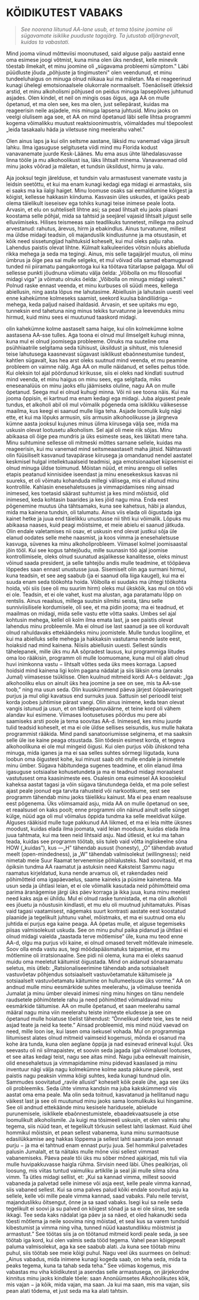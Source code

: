 # KÖIDIKUTEST VABAKS

> *See noorena liitunud AA-lane usub, et tema tõsine joomine oli sügavamate isiklike puuduste tagajärg. Ta jutustab alljärgnevalt, kuidas ta vabastati.*

Mind jooma viinud mõtteviisi moonutused, said alguse palju aastaid enne oma esimese joogi võtmist, kuna mina olen üks nendest, kelle minevik tõestab ilmekalt, et minu joomine oli „sügavama probleemi sümptom." Läbi püüdluste jõuda „põhjuste ja tingimusteni" olen veendunud, et minu tundeeluhaigus on minuga olnud niikaua kui ma mäletan. Ma ei reageerinud kunagi ühelegi emotsionaalsele olukorrale normaalselt. Tõenäoliselt ütleksid arstid, et minu alkoholismi põhjused on peidus minuga lapsepõlves juhtunud asjades. Olen kindel, et neil on mingis osas õigus, aga AA on mulle õpetanud, et ma olen see, kes ma olen, just sellepärast, kuidas ma reageerisin neile asjadele, mis minuga lapsena juhtusid. Minu jaoks on veelgi olulisem aga see, et AA on mind õpetanud läbi selle lihtsa programmi kogema võimalikku muutust reaktsioonimustris, võimaldades mul tõepoolest „leida tasakaalu häda ja viletsuse ning meelerahu vahel."

Olen ainus laps ja kui olin seitsme aastane, läksid mu vanemad väga järsult lahku. Ilma igasuguse selgituseta viidi mind mu Florida kodust vanavanemate juurde Kesk-Läänes. Mu ema asus ühte lähedalasuvasse linna tööle ja mu alkohoolikust isa, läks lihtsalt minema. Vanavanemad olid minu jaoks võõrad ja mäletan, et tundsin üksildust, hirmu ja valu.

Aja jooksul tegin järelduse, et tundsin valu armastusest vanemate vastu ja leidsin seetõttu, et kui ma enam kunagi kedagi ega midagi ei armastaks, siis ei saaks ma ka iialgi haiget. Minu loomuse osaks sai eemaldumine kõigest ja kõigist, kellesse hakkasin kiinduma. Kasvasin üles uskudes, et igaüks peab olema täielikult iseseisev ega tohiks kunagi teise inimese peale loota. Arvasin, et elu on suhteliselt lihtne asi; sa pead lihtsalt elu jaoks plaani koostama selle põhjal, mida sa tahtsid ja seejärel vajasid lihtsalt julgust selle elluviimiseks. Hilises teismeeas sain teadlikuks tunnetest, millega ma polnud arvestanud: rahutus, ärevus, hirm ja ebakindlus. Ainus turvatunne, millest ma üldse midagi teadsin, oli majanduslik kindlustunne ja ma otsustasin, et kõik need sissetungijad haihtuksid koheselt, kui mul oleks palju raha. Lahendus paistis olevat lihtne. Külmalt kalkuleerides võtsin nõuks abielluda rikka mehega ja seda ma tegingi. Ainus, mis selle tagajärjel muutus, oli minu ümbrus ja õige pea sai mulle selgeks, et mul võivad olla samad ebamugavad tunded nii piiramatu pangakontoga kui ka töötava tütarlapse palgaga. Mul oli sellesse punkti jõudnuna võimatu välja öelda: „Võibolla on mu filosoofial midagi viga" ja võimatu olnuks öelda: „Võibolla on minuga midagi valesti." Polnud raske ennast veenda, et minu kurbuses oli süüdi mees, kellega abiellusin, ning aasta lõpus me lahutasime. Abiellusin ja lahutasin uuesti veel enne kahekümne kolmeseks saamist, seekord kuulsa bändiliidriga – mehega, keda paljud naised ihaldasid. Arvasin, et see upitaks mu ego, tunneksin end tahetuna ning minus tekiks turvatunne ja leevenduks minu hirmud, kuid minu sees ei muutunud taaskord midagi.

olin kahekümne kolme aastaselt sama haige, kui olin kolmekümne kolme aastasena AA-sse tulles. Aga toona ei olnud mul ilmselgelt kuhugi minna, kuna mul ei olnud joomisega probleeme. Olnuks ma suuteline oma psühhiaatrile selgitama seda tühisust, üksildust ja sihitust, mis tulenesid teise lahutusega kaasnevast sügavast isiklikust ebaõnnestumise tundest, kahtlen sügavalt, kas hea arst oleks suutnud mind veenda, et mu peamine probleem on vaimne nälg. Aga AA on mulle näidanud, et selles peitus tõde. Kui oleksin tol ajal pöördunud kirikusse, siis ei oleks nad kindlati suutnud mind veenda, et minu haigus on minu sees, ega selgitada, miks eneseanalüüs on minu jaoks ellu jäämiseks oluline, nagu AA on mulle õpetanud. Seega mul ei olnud kuhugi minna. Või nii see toona näis. Kui ma jooma õppisin, ei kartnud ma enam kedagi ega midagi. Juba algusest peale tundus, et alkoholi abil oli mul võimalik põgeneda oma isiklikku väikesesse maailma, kus keegi ei saanud mulle liiga teha. Asjade loomulik kulg nägi ette, et kui ma lõpuks armusin, siis armusin alkohoolikusse ja järgneva kümne aasta jooksul kujunes minus ülima kiirusega välja see, mida ma uskusin olevat lootusetu alkoholism. Sel ajal oli meie riik sõjas. Minu abikaasa oli õige pea mundris ja üks esimeste seas, kes läkitati mere taha. Minu suhtumine sellesse oli mitmeski mõttes sarnane sellele, kuidas ma reageerisin, kui mu vanemad mind seitsmeaastaselt maha jätsid. Nähtavasti olin füüsiliselt kasvanud tavapärase kiirusega ja omandanud nendel aastatel keskmisel hulgal intellektuaalseid teadmisi, aga emotsionaalset küpsemist ei olnud minuga üldse toimunud. Mõistan nüüd, et minu arengu oli selles etapis peatanud kinnisidee iseendast ja minu enesekesksus kasvas nii suureks, et oli võimatu kohanduda millegi välisega, mis ei allunud minu kontrollile. Kahlasin enesehaletsuses ja vimmapidamises ning ainsad inimesed, kes toetasid säärast suhtumist ja kes mind mõistsid, olid inimesed, keda kohtasin baarides ja kes jõid nagu mina. Enda eest põgenemine muutus üha tähtsamaks, kuna see kahetsus, häbi ja alandus, mida ma kainena tundsin, oli talumatu. Ainus viis elada oli õigustada iga kainet hetke ja juua end täielikku unustusse nii tihti kui võimalik. Lõpuks mu abikaasa naases, kuid peagi mõistsime, et meie abielu ei saanud jätkuda. Olin endale valetamises nii osav, et uskusin end olevat justkui sõja üle elanud oodates selle mehe naasmist, ja koos vimma ja enesehaletsuse kasvuga, süvenes ka minu alkoholiprobleem. Viimasel kolmel joomisaastal jõin tööl. Kui see kogus tahtejõudu, mille suunasin töö ajal joomise kontrollimisele, oleks olnud suunatud asjalikesse kanalitesse, oleks minust võinud saada president, ja selle tahtejõu andis mulle teadmine, et tööpäeva lõppedes saan ennast unustusse juua. Sisemiselt olin aga surmani hirmul, kuna teadsin, et see aeg saabub (ja ei saanud olla liiga kaugel), kui ma ei suuda enam seda töökohta hoida. Võibolla ei suudaks ma ühtegi töökohta hoida, või siis (see oli mu suurim hirm) oleks mul ükskõik, kas mul on töö või ei ole. Teadsin, et ei ole vahet, kust ma alustan, aga paratamatu lõpp on rentslis. Ainus reaalsus, millega suutsin silmitsi seista, tänu selle sunniviisilisele kordumisele, oli see, et ma pidin jooma; ma ei teadnud, et maailmas on midagi, mida selle vastu ette võtta saaks. Umbes sel ajal kohtusin mehega, kellel oli kolm ilma emata last, ja see paistis olevat lahendus minu probleemile. Ma ei olnud ise last saanud ja see oli korduvalt olnud rahuldavaks ettekäändeks minu joomistele. Mulle tundus loogiline, et kui ma abielluks selle mehega ja hakkaksin vastutama nende laste eest, hoiaksid nad mind kainena. Niisiis abiellusin uuesti. Sellest sündis tähelepanek, mille üks mu AA sõpradest lausus, kui programmiga liitudes oma loo rääkisin, programm oli mulle loomuomane, kuna mul oli alati olnud huvi inimkonna vastu − lihtsalt võttes seda üks mees korraga. Lapsed hoidsid mind kainena ligi kolm pagana nädalat ja siis läksin oma (annaks Jumal) viimasesse tsüklisse. Olen kuulnud mitmeid kordi AA-s öeldavat: „Iga alkohooliku elus on ainult üks hea joomine ja see on see, mis ta AA-sse toob,” ning ma usun seda. Olin kuuskümmend päeva järjest ööpäevaringselt purjus ja mul oligi kavatsus end surnuks juua. Sattusin sel perioodil teist korda joobes juhtimise pärast vangi. Olin ainus inimene, keda tean olevat vangis istunud ja usun, et on tähelepanuväärne, et teine kord oli vähem alandav kui esimene. Viimases lootusetuses pöördus mu pere abi saamiseks arsti poole ja tema soovitas AA-d. Inimesed, kes minu juurde tulid teadsid koheselt, et ma ei ole üldse sellises seisundis, kus mulle hakata programmist rääkida. Mind pandi sanatooriumisse selginema, et ma saaksin selle üle ise kaine peaga otsustada. Siin tõdesin esimest korda, et tegeva alkohoolikuna ei ole mul mingeid õigusi. Kui olen purjus võib ühiskond teha minuga, mida iganes ja ma ei saa selles suhtes sõrmegi liigutada, kuna loobun oma õigustest kohe, kui minust saab oht mulle endale ja inimetele minu ümber. Sügava häbitundega sugenes teadmine, et olin elanud ilma igasuguse sotsiaalse kohusetundeta ja ma ei teadnud midagi moraalsest vastutusest oma kaasinimeste ees.
Osalesin oma esimesel AA koosolekul kaheksa aastat tagasi ja võin sügava tänutundega öelda, et ma pole sellest ajast peale joonud ega tarvita rahusteid või narkootikume, sest see programm tähendab minu jaoks täielikku kainust. Ma ei pea enam reaalsuse eest põgenema. Üks võimsamaid asju, mida AA on mulle õpetanud on see, et reaalsusel on kaks poolt; enne programmi olin näinud ainult selle sünget külge, nüüd aga oli mul võimalus õppida tundma ka selle meeldivat külge. Alguses rääkisid mulle tuge pakkunud AA liikmed, et ma ei leia mitte üksnes moodust, kuidas elada ilma joomata, vaid leian mooduse, kuidas elada ilma juua tahtmata, kui ma teen neid lihtsaid asju. Nad ütlesid, et kui ma tahan teada, kuidas see programm töötab, siis tuleb vaid võtta ingliskeelne sõna HOW („kuidas”), kus —„H” tähendab ausust (honesty), „O” tähendab avatud meelt (open-mindedness), ja „W” tähendab valmisolekut (willingness); neid nimetab meie Suur Raamat tervenemise põhialusteks. Nad soovitasid, et ma õpiksin tundma AA raamatut ja astuksin need Kaksteist Sammu nagu raamatus kirjeldatud, kuna nende arvamus oli, et rakendades neid põhimõtteid oma igapäevaelus, saame kaineks ja püsime kainetena. Ma usun seda ja ühtlasi leian, et ei ole võimalik kasutada neid põhimõtteid oma parima äranägemise järgi üks päev korraga ja ikka juua, kuna minu meelest need kaks asja ei ühildu. Mul ei olnud raske tunnistada, et ma olin alkoholi ees jõuetu ja nõustusin kindlasti, et mu elu oli muutnud juhitamatuks. Piisas vaid tagasi vaatamisest, nägemaks suurt kontrasti aastate eest koostatud plaanide ja tegelikult juhtunu vahel, mõistmaks, et ma ei suutnud oma elu juhtida ei purjus ega kaine peaga. AA õpetas mulle, et alguse tegemiseks piisas valmisolekust uskuda. See on minu puhul paika pidanud ja ühtlasi ei olnud midagi vaielda „taastada terve mõtlemise” üle, kuna mu teod enne AA-d, olgu ma purjus või kaine, ei olnud omased tervelt mõtlevale inimesele. Soov olla enda vastu aus, tegi möödapääsmatuks taipamise, et mu mõtlemine oli irratsionaalne. See pidi nii olema, kuna ma ei oleks saanud muidu oma meeletut käitumist õigustada. Mind on aidanud sõnaraamatu seletus, mis ütleb: „Ratsionaliseerimine tähendab anda sotsiaalselt vastuvõetav põhjendus sotsiaalselt vastuvõetamatule käitumisele ja sotsiaalselt vastuvõetamatu käitumine on hullumeelsuse üks vorme.” AA on andnud mulle minu eesmärkide suhtes meelerahu, ja võimaluse teenida Jumalat ja minu ümber olevaid inimesi ning minu hinges on tänu nendele raudsetele põhimõtetele rahu ja need põhimõtted võimaldavad minu eesmärkide täitumise. AA on mulle õpetanud, et saan meelerahu samal määral nagu mina viin meelerahu teiste inimeste eludesse ja see on õpetanud mulle hoiatuse tõelist tähendust: ”Õnnelikud olete teie, kes te neid asjad teate ja neid ka teete.” Ainsad probleemid, mis mind nüüd vaevad on need, mille loon ise, kui lasen oma isekusel vohada. Mul on programmiga liitumisest alates olnud mitmeid vaimseid kogemusi, mõnda ei osanud ma kohe ära tunda, kuna olen aeglane õppija ja nad esinevad erineval kujul. Üks seevastu oli nii silmapaistev, et soovin seda jagada igal võimalusel lootuses, et see aitas kedagi teist, nagu see aitas mind. Nagu juba eelnevalt mainisin, olid enesehaletsus ja vimmapidamine minu pidevad kaaslased ja minu inventuur nägi välja nagu kolmekümne kolme aasta pikkune päevik, sest paistis nagu peaksin vimma kõigi suhtes, keda kunagi tundnud olin. Sammudes soovitatud „ravile allusid” koheselt kõik peale ühe, aga see üks oli probleemiks. Seda ühte vimma kandsin ma juba kakskümmend viis aastat oma ema peale. Ma olin seda toitnud, kasvatanud ja hellitanud nagu väikest last ja see oli muutunud minu jaoks sama loomulikuks kui hingamine. See oli andnud ettekäände minu kesisele haridusele, abielude purunemisele, isiklikele ebaõnnestumistele, ebaadekvaatsusele ja otse loomulikult alkoholismile. Ja kuigi ma tõsimeeli uskusin, et olen valmis rahu tegema, siis nüüd tean, et tegelikult tõrkusin sellest lahti laskmast. Kuid ühel hommikul mõistsin, et pean sellest vabanema, kuna minu surmaotsuse edasilükkamise aeg hakkas lõppema ja sellest lahti saamata joon ennast purju − ja ma ei tahtnud enam ennast purju juua. Sel hommikul palvetades palusin Jumalalt, et ta näitaks mulle mõne viisi sellest vimmast vabanemiseks. Päeva peale tõi üks mu sõber mõned ajakirjad, mis tuli viia mulle huvipakkuvasse haigla rühma. Sirvisin need läbi. Ühes pealkirjas, oli loosung, mis viitas tuntud vaimuliku artiklile ja seal jäi mulle silma sõna vimm. Ta ütles midagi sellist, et: „Kui sa kannad vimma, millest soovid vabaneda ja palvetad selle inimese või asja eest, kelle peale vimma kannad, siis vabaned sellest. Kui sa oma palves palud kõiki endale soovitud asju ka sellele, kelle või mille peale vimma kannad, saad vabaks. Palu neile tervist, majanduslikku õitsengut, õnne ja sa saad vabaks. Isegi kui sa neile seda tegelikult ei soovi ja su palved on kõigest sõnad ja sa ei ole siiras, tee seda ikkagi. Tee seda kaks nädalat iga päev ja sa näed, et oled hakanudki seda tõesti mõtlema ja neile soovima ning mõistad, et seal kus sa varem tundsid kibestumist ja vimma ning viha, tunned nüüd kaastundlikku mõistmist ja armastust.” See töötas siis ja on töötanud mitmeid kordi peale seda, ja see töötab iga kord, kui olen valmis seda tööd tegema. Vahel pean kõigepealt paluma valmisolekut, aga ka see saabub alati. Ja kuna see töötab minu puhul, siis töötab see meie kõigi puhul. Nagu veel üks suurmees on öelnud: „Ainus vabadus, mida inimene kunagi kogeda saab, on teha seda, mida ta peaks tegema, kuna ta tahab seda teha.” See võimas kogemus, mis vabastas mu viha köidikutest ja asendas selle armastusega, on järjekordne kinnitus minu jaoks kindlale tõele: saan Anonüümsetes Alkohoolikutes kõik, mis vajan − ja kõik, mida vajan, ma saan. Ja kui ma saan, mis ma vajan, siis pean alati tõdema, et just seda ma ka alati tahtsin.

